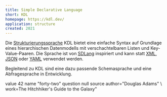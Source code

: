 ```yaml
---
title: Simple Declarative Language
short: KDL
homepage: https://kdl.dev/
application: structure
created: 2021
---
```


Die [Strukturierungssprache](structure) KDL bietet eine einfache Syntax auf Grundlage eines hierarchischen Datenmodells mit verschachtelbaren Listen und Key-Value-Paaren. Die Sprache ist von [SDLang](sdlang) inspiriert und kann statt [XML](xml), [JSON](json) oder [YAML](yaml) verwendet werden.

Begleitend zu KDL sind eine dazu passende Schemasprache und eine Abfragesprache in Entwicklung.

<example>
    value 42
    name "forty-two"
    question null
    source author="Douglas Adams" \
           work=The Hitchhiker's Guide to the Galaxy"
</example>

